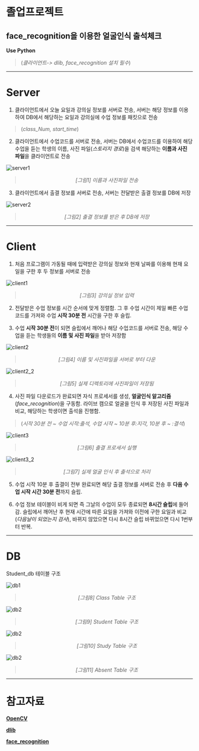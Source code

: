 졸업프로젝트
===========
face_recognition을 이용한 얼굴인식 출석체크
------------------------------------------
**Use Python**
>(*클라이언트-> dlib, face_recognition 설치 필수*)
* * *
# Server
1. 클라이언트에서 오늘 요일과 강의실 정보를 서버로 전송, 서버는 해당 정보를 이용하여 DB에서 해당하는 요일과 강의실에 수업 정보를 패킷으로 전송
>(*class_Num, start_time*)

2. 클라이언트에서 수업코드를 서버로 전송, 서버는 DB에서 수업코드를 이용하여 해당 수업을 듣는 학생의 이름, 사진 파일(*스토리지 경로*)을 검색 해당하는 **이름과 사진 파일**을 클라이언트로 전송

![server1](https://kyu1204.github.io/face/server.JPG)
>*<center>[그림1] 이름과 사진파일 전송</center>*

3. 클라이언트에서 출결 정보를 서버로 전송, 서버는 전달받은 출결 정보를 DB에 저장

![server2](https://kyu1204.github.io/face/server_2.JPG)
>*<center>[그림2] 출결 정보를 받은 후 DB에 저장</center>*

* * *
# Client
1. 처음 프로그램이 가동될 때에 입력받은 강의실 정보와 현재 날짜를 이용해 현재 요일을 구한 후 두 정보를 서버로 전송

![client1](https://kyu1204.github.io/face/client_1.JPG)
>*<center>[그림3] 강의실 정보 입력</center>*

2. 전달받은 수업 정보를 시간 순서에 맞게 정렬함. 그 후 수업 시간이 제일 빠른 수업코드를 가져와 수업 **시작 30분 전** 시간을 구한 후 슬립.

3. 수업 **시작 30분 전**이 되면 슬립에서 깨어나 해당 수업코드를 서버로 전송, 해당 수업을 듣는 학생들의 **이름 및 사진 파일**을 받아 저장함

![client2](https://kyu1204.github.io/face/client_2.JPG)
>*<center>[그림4] 이름 및 사진파일을 서버로 부터 다운</center>*



![client2_2](https://kyu1204.github.io/face/client_2_2.JPG)
>*<center>[그림5] 실제 디렉토리에 사진파일이 저장됨</center>*

4. 사진 파일 다운로드가 완료되면 자식 프로세서를 생성, **얼굴인식 알고리즘**(*face_recognition*)을 구동함. 라이브 캠으로 얼굴을 인식 후 저장된 사진 파일과 비교, 해당하는 학생이면 출석을 진행함.
>(*시작 30분 전 ~ 수업 시작:출석, 수업 시작 ~ 10분 후:지각, 10분 후 ~ :결석*)

![client3](https://kyu1204.github.io/face/client_3.JPG)
>*<center>[그림6] 출결 프로세서 실행</center>*


![client3_2](https://kyu1204.github.io/face/client_3_2.JPG)
>*<center>[그림7] 실제 얼굴 인식 후 출석으로 처리</center>*

5. 수업 시작 10분 후 출결이 전부 완료되면 해당 출결 정보를 서버로 전송 후 **다음 수업 시작 시간 30분 전**까지 슬립.

6. 수업 정보 테이블이 비게 되면 즉 그날의 수업이 모두 종료되면 **8시간 슬립**에 들어감. 슬립에서 깨어난 후 현재 시간에 따른 요일을 가져와 이전에 구한 요일과 비교 (*다음날이 되었는지 검사*), 바뀌지 않았으면 다시 8시간 슬립 바뀌었으면 다시 1번부터 반복.

* * *
# DB
Student_db 테이블 구조

![db1](https://kyu1204.github.io/face/db_class.JPG)
>*<center>[그림8] Class Table 구조</center>*


![db2](https://kyu1204.github.io/face/db_student;.JPG)
>*<center>[그림9] Student Table 구조</center>*


![db2](https://kyu1204.github.io/face/db_study.JPG)
>*<center>[그림10] Study Table 구조</center>*


![db2](https://kyu1204.github.io/face/db_absent.JPG)
>*<center>[그림11] Absent Table 구조</center>*
* * *
# 참고자료
**[OpenCV](https://opencv.org/)**

**[dlib](http://dlib.net/)**

**[face_recognition](https://github.com/ageitgey/face_recognition)**
